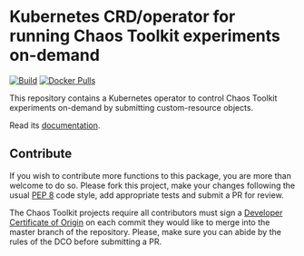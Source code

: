 # Kubernetes CRD/operator for running Chaos Toolkit experiments on-demand

[![Build](https://github.com/chaostoolkit-incubator/kubernetes-crd/actions/workflows/ci.yaml/badge.svg)](https://github.com/chaostoolkit-incubator/kubernetes-crd/actions/workflows/ci.yaml)
[![Docker Pulls](https://img.shields.io/docker/pulls/chaostoolkit/k8scrd)](https://hub.docker.com/r/chaostoolkit/k8scrd)

This repository contains a Kubernetes operator to control Chaos Toolkit
experiments on-demand by submitting custom-resource objects.

Read its [documentation][doc].

[doc]: https://chaostoolkit.org/deployment/k8s/operator/

## Contribute

If you wish to contribute more functions to this package, you are more than
welcome to do so. Please fork this project, make your changes following the
usual [PEP 8][pep8] code style, add appropriate tests and submit a PR for
review.

[pep8]: https://pycodestyle.readthedocs.io/en/latest/

The Chaos Toolkit projects require all contributors must sign a
[Developer Certificate of Origin][dco] on each commit they would like to merge
into the master branch of the repository. Please, make sure you can abide by
the rules of the DCO before submitting a PR.

[dco]: https://github.com/probot/dco#how-it-works

